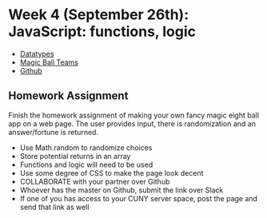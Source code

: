<h1>Week 4 (September 26th): JavaScript: functions, logic</h1>
<ul>
<li><a href="http://shaunaxani.com/cuny/mmp310/week4/functions.html">Datatypes</a></li>
<li><a href="http://shaunaxani.com/cuny/mmp310/week4/logic.html">Magic Ball Teams</a></li>
<li><a href="https://docs.google.com/presentation/d/14a1oC6qGu8AjrfUBazd2EIlaQ8bwA4LS2rmBehLzZpc/edit#slide=id.p">Github</a></li>
</ul>

<h2>Homework Assignment</h2>
Finish the homework assignment of making your own fancy magic eight ball app on a web page. The user provides input, there is randomization and an answer/fortune is returned. 
<ul>
<li>Use Math.random to randomize choices</li>
<li>Store potential returns in an array</li>
<li>Functions and logic will need to be used</li>
<li>Use some degree of CSS to make the page look decent</li>
<li>COLLABORATE with your partner over Github</li>
<li>Whoever has the master on Github, submit the link over Slack</li>
<li>If one of you has access to your CUNY server space, post the page and send that link as well</li>
</ul>
